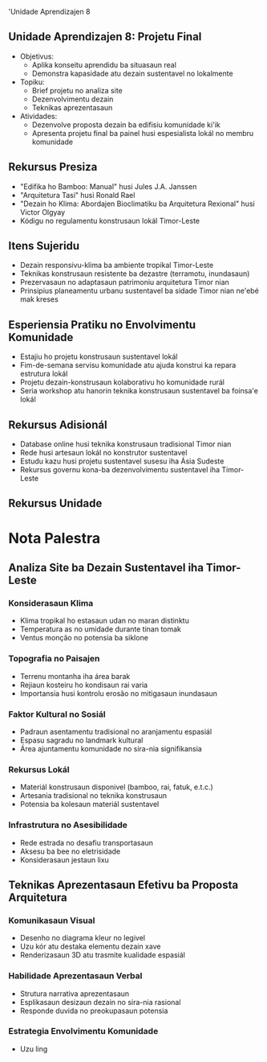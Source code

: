 'Unidade Aprendizajen 8

## Unidade Aprendizajen 8: Projetu Final
- Objetivus:
  * Aplika konseitu aprendidu ba situasaun real
  * Demonstra kapasidade atu dezain sustentavel no lokalmente
- Topiku:
  * Brief projetu no analiza site
  * Dezenvolvimentu dezain
  * Teknikas aprezentasaun
- Atividades:
  * Dezenvolve proposta dezain ba edifisiu komunidade ki'ik
  * Apresenta projetu final ba painel husi espesialista lokál no membru komunidade

## Rekursus Presiza

- "Edifika ho Bamboo: Manual" husi Jules J.A. Janssen
- "Arquitetura Tasi" husi Ronald Rael
- "Dezain ho Klima: Abordajen Bioclimatiku ba Arquitetura Rexional" husi Victor Olgyay
- Kódigu no regulamentu konstrusaun lokál Timor-Leste

## Itens Sujeridu

- Dezain responsivu-klima ba ambiente tropikal Timor-Leste
- Teknikas konstrusaun resistente ba dezastre (terramotu, inundasaun)
- Prezervasaun no adaptasaun patrimoniu arquitetura Timor nian
- Prinsipius planeamentu urbanu sustentavel ba sidade Timor nian ne'ebé mak kreses

## Esperiensia Pratiku no Envolvimentu Komunidade

- Estajiu ho projetu konstrusaun sustentavel lokál
- Fim-de-semana servisu komunidade atu ajuda konstrui ka repara estrutura lokál
- Projetu dezain-konstrusaun kolaborativu ho komunidade rurál
- Seria workshop atu hanorin teknika konstrusaun sustentavel ba foinsa'e lokál

## Rekursus Adisionál

- Database online husi teknika konstrusaun tradisional Timor nian
- Rede husi artesaun lokál no konstrutor sustentavel
- Estudu kazu husi projetu sustentavel susesu iha Ásia Sudeste
- Rekursus governu kona-ba dezenvolvimentu sustentavel iha Timor-Leste

## Rekursus Unidade

# Nota Palestra

## Analiza Site ba Dezain Sustentavel iha Timor-Leste

### Konsiderasaun Klima
- Klima tropikal ho estasaun udan no maran distinktu
- Temperatura as no umidade durante tinan tomak
- Ventus monção no potensia ba siklone

### Topografia no Paisajen
- Terrenu montanha iha área barak
- Rejiaun kosteiru ho kondisaun rai varia
- Importansia husi kontrolu erosão no mitigasaun inundasaun

### Faktor Kultural no Sosiál
- Padraun asentamentu tradisional no aranjamentu espasiál
- Espasu sagradu no landmark kultural
- Área ajuntamentu komunidade no sira-nia signifikansia

### Rekursus Lokál
- Materiál konstrusaun disponivel (bamboo, rai, fatuk, e.t.c.)
- Artesania tradisional no teknika konstrusaun
- Potensia ba kolesaun materiál sustentavel

### Infrastrutura no Asesibilidade
- Rede estrada no desafiu transportasaun
- Aksesu ba bee no eletrisidade
- Konsiderasaun jestaun lixu

## Teknikas Aprezentasaun Efetivu ba Proposta Arquitetura

### Komunikasaun Visual
- Desenho no diagrama kleur no legivel
- Uzu kór atu destaka elementu dezain xave
- Renderizasaun 3D atu trasmite kualidade espasiál

### Habilidade Aprezentasaun Verbal
- Strutura narrativa aprezentasaun
- Esplikasaun desizaun dezain no sira-nia rasional
- Responde duvida no preokupasaun potensia

### Estrategia Envolvimentu Komunidade
- Uzu ling